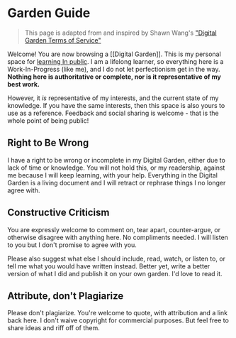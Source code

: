 # Garden Guide
> This page is adapted from and inspired by Shawn Wang's ["Digital Garden Terms of Service"](https://www.swyx.io/writing/digital-garden-tos)

Welcome! You are now browsing a [[Digital Garden]]. This is my personal space for [learning In public](https://www.swyx.io/writing/learn-in-public). I am a lifelong learner, so everything here is a Work-In-Progress (like me), and I do not let perfectionism get in the way. **Nothing here is authoritative or complete, nor is it representative of my best work.**

However, it *is* representative of my interests, and the current state of my knowledge. If you have the same interests, then this space is also yours to use as a reference. Feedback and social sharing is welcome - that is the whole point of being public!

## Right to Be Wrong
I have a right to be wrong or incomplete in my Digital Garden, either due to lack of time or knowledge. You will not hold this, or my readership, against me because I will keep learning, with your help. Everything in the Digital Garden is a living document and I will retract or rephrase things I no longer agree with.

## Constructive Criticism
You are expressly welcome to comment on, tear apart, counter-argue, or otherwise disagree with anything here. No compliments needed. I will listen to you but I don't promise to agree with you.

Please also suggest what else I should include, read, watch, or listen to, or tell me what you would have written instead. Better yet, write a better version of what I did and publish it on your own garden. I'd love to read it.

## Attribute, don't Plagiarize
Please don't plagiarize. You're welcome to quote, with attribution and a link back here. I don't waive copyright for commercial purposes. But feel free to share ideas and riff off of them.